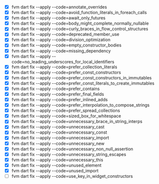 - [x] fvm dart fix --apply --code=annotate_overrides 
- [x] fvm dart fix --apply --code=avoid_function_literals_in_foreach_calls 
- [x] fvm dart fix --apply --code=await_only_futures 
- [x] fvm dart fix --apply --code=body_might_complete_normally_nullable 
- [x] fvm dart fix --apply --code=curly_braces_in_flow_control_structures 
- [x] fvm dart fix --apply --code=deprecated_member_use 
- [x] fvm dart fix --apply --code=division_optimization 
- [x] fvm dart fix --apply --code=empty_constructor_bodies 
- [x] fvm dart fix --apply --code=missing_dependency 
- [x] fvm dart fix --apply --code=no_leading_underscores_for_local_identifiers 
- [x] fvm dart fix --apply --code=prefer_collection_literals 
- [x] fvm dart fix --apply --code=prefer_const_constructors 
- [x] fvm dart fix --apply --code=prefer_const_constructors_in_immutables 
- [x] fvm dart fix --apply --code=prefer_const_literals_to_create_immutables 
- [x] fvm dart fix --apply --code=prefer_contains 
- [x] fvm dart fix --apply --code=prefer_final_fields 
- [x] fvm dart fix --apply --code=prefer_inlined_adds 
- [x] fvm dart fix --apply --code=prefer_interpolation_to_compose_strings 
- [x] fvm dart fix --apply --code=prefer_spread_collections 
- [x] fvm dart fix --apply --code=sized_box_for_whitespace 
- [x] fvm dart fix --apply --code=unnecessary_brace_in_string_interps 
- [x] fvm dart fix --apply --code=unnecessary_cast 
- [x] fvm dart fix --apply --code=unnecessary_const 
- [x] fvm dart fix --apply --code=unnecessary_import 
- [x] fvm dart fix --apply --code=unnecessary_new 
- [x] fvm dart fix --apply --code=unnecessary_non_null_assertion 
- [x] fvm dart fix --apply --code=unnecessary_string_escapes 
- [x] fvm dart fix --apply --code=unnecessary_this 
- [x] fvm dart fix --apply --code=unused_element
- [x] fvm dart fix --apply --code=unused_import
- [ ] fvm dart fix --apply --code=use_key_in_widget_constructors 